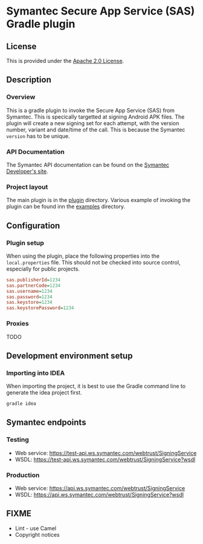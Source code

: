 # Symantec Secure App Service (SAS) Gradle plugin

## License

This is provided under the [Apache 2.0 License](LICENSE.txt).

## Description

### Overview

This is a gradle plugin to invoke the Secure App Service (SAS) from Symantec. This is specically
targetted at signing Android APK files. The plugin will create a new signing set for each attempt,
with the version number, variant and date/time of the call. This is because the Symantec `version`
has to be unique.

### API Documentation

The Symantec API documentation can be found on the
[Symantec Developer's site](https://developers.websecurity.symantec.com/content/api/us/english/secureappserviceapi.html "Symantec Developer Site").

### Project layout

The main plugin is in the [plugin](plugin) directory. Various example of invoking the plugin can be
found inn the [examples](examples) directory.

## Configuration

### Plugin setup

When using the plugin, place the following properties into the `local.properties` file. This should not be checked
into source control, especially for public projects.

```ini
sas.publisherId=1234
sas.partnerCode=1234
sas.username=1234
sas.password=1234
sas.keystore=1234
sas.keystorePassword=1234
```

### Proxies

TODO

## Development environment setup

### Importing into IDEA

When importing the project, it is best to use the Gradle command line to generate the idea project first.

```sh
gradle idea
```

## Symantec endpoints

### Testing

* Web service: <https://test-api.ws.symantec.com/webtrust/SigningService>
* WSDL: <https://test-api.ws.symantec.com/webtrust/SigningService?wsdl>

### Production

* Web service: <https://api.ws.symantec.com/webtrust/SigningService>
* WSDL: <https://api.ws.symantec.com/webtrust/SigningService?wsdl>

## FIXME

* Lint - use Camel
* Copyright notices

